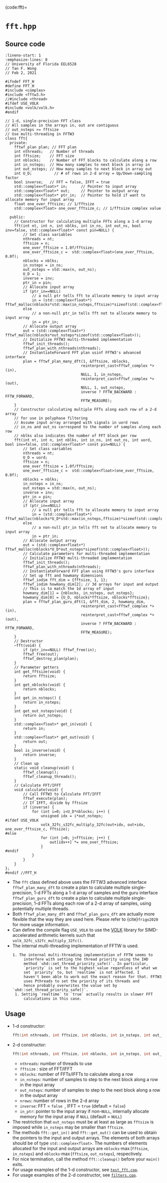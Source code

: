 (code:fft)=
# `fft.hpp`

## Source code
```{code-block}  c++
:lineno-start: 1
:emphasize-lines: 0
// University of Florida EEL6528
// Tan F. Wong
// Feb 2, 2021

#ifndef FFT_H
#define FFT_H
#include <complex>
#include <fftw3.h>
//#include <thread>
#ifdef USE_VOLK
#include <volk/volk.h>
#endif

// 1-d, single-precision FFT class
// All samples in the arrays in, out are contiguous
// out_nsteps >= fftsize
// Use multi-threading in FFTW3
class fft{
  private:
    fftwf_plan plan; // FFT plan
    int nthreads;   // Number of threads
    int fftsize;    // FFT size
    int nblocks;    // Number of FFT blocks to calculate along a row
    int in_nsteps;  // How many samples to next block in array in
    int out_nsteps; // How many samples to next block in array out
    int U_D;          // # of rows in 2-d array = Up/Down-sampling factor
    bool inverse;   // FFT = false, IFFT = true
    std::complex<float>* in;      // Pointer to input array
    std::complex<float>* out;     // Pointer to output array
    std::complex<float>* ptr_in;  // Pointer to hold if want to allocate memory for input array
    float one_over_fftsize; // 1/fftsize
    std::complex<float> one_over_fftsize_c; // 1/fftsize complex value
 
  public:
    // Constructor for calculating multiple FFTs along a 1-d array
    fft(int nt, int n, int nblks, int in_ns, int out_ns, bool inv=false, std::complex<float>* const pin=NULL) {
        // Set class variables
        nthreads = nt;
        fftsize = n;
        one_over_fftsize = 1.0f/fftsize;
        one_over_fftsize_c =  std::complex<float>(one_over_fftsize, 0.0f);
        nblocks = nblks;
        in_nsteps = in_ns;
        out_nsteps = std::max(n, out_ns);
        U_D = 1;
        inverse = inv;
        ptr_in = pin;
        // Allocate input array
        if (ptr_in==NULL) 
            // a null ptr tells fft to allocate memory to input array
            in = (std::complex<float>*) fftwf_malloc(nblocks*std::max(in_nsteps,fftsize)*sizeof(std::complex<float>));
        else
            // a non-null ptr_in tells fft not to allocate memory to input array
            in = ptr_in;
        // Allocate output array
        out = (std::complex<float>*) fftwf_malloc(nblocks*out_nsteps*sizeof(std::complex<float>));
        // Initialize FFTW3 multi-threaded implementation
        fftwf_init_threads();
        fftwf_plan_with_nthreads(nthreads);
        // InstantiateForward FFT plan usinf FFTW3's advanced interface 
        plan = fftwf_plan_many_dft(1, &fftsize, nblocks, 
                                  reinterpret_cast<fftwf_complex *>(in), 
                                  NULL, 1, in_nsteps, 
                                  reinterpret_cast<fftwf_complex *>(out), 
                                  NULL, 1, out_nsteps, 
                                  inverse ? FFTW_BACKWARD : FFTW_FORWARD, 
                                  FFTW_MEASURE);
    }
    // Constructor calculating multiple FFTs along each row of a 2-d array
    // for use in polyphase filtering
    // Assume input array arranged with signals in uord rows 
    // in_ns and out_ns correspond to the number of samples along each row
    // nblks also indicates the number of FFT block per row
    fft(int nt, int n, int nblks, int in_ns, int out_ns, int uord, bool inv=false, std::complex<float>* const pin=NULL) {
        // Set class variables
        nthreads = nt;
        U_D = uord;
        fftsize = n;
        one_over_fftsize = 1.0f/fftsize;
        one_over_fftsize_c =  std::complex<float>(one_over_fftsize, 0.0f);
        nblocks = nblks;
        in_nsteps = in_ns;
        out_nsteps = std::max(n, out_ns);
        inverse = inv;
        ptr_in = pin;
        // Allocate input array
        if (ptr_in==NULL) 
            // a null ptr tells fft to allocate memory to input array
            in = (std::complex<float>*) fftwf_malloc(nblocks*U_D*std::max(in_nsteps,fftsize)*sizeof(std::complex<float>));
        else
            // a non-null ptr_in tells fft not to allocate memory to input array
            in = ptr_in;
        // Allocate output array
        out = (std::complex<float>*) fftwf_malloc(nblocks*U_D*out_nsteps*sizeof(std::complex<float>));
        // Calculate parameters for multi-threaded implementation
        // Initialize FFTW3 multi-threaded implementation
        fftwf_init_threads();
        fftwf_plan_with_nthreads(nthreads);
        // InstantiateForward FFT plan using FFTW3's guru interface
        // Set up fft and howmany dimensions
        fftwf_iodim fft_dim = {fftsize, 1, 1};
        fftwf_iodim howmany_dim[2]; // 3d arrays for input and output
        // This is to match the 1d array of input
        howmany_dim[1] = {nblocks, in_nsteps, out_nsteps}; 
        howmany_dim[0] = {U_D, nblocks*fftsize, nblocks*fftsize};
        plan = fftwf_plan_guru_dft(1, &fft_dim, 2, howmany_dim,
                                  reinterpret_cast<fftwf_complex *>(in), 
                                  reinterpret_cast<fftwf_complex *>(out), 
                                  inverse ? FFTW_BACKWARD : FFTW_FORWARD, 
                                  FFTW_MEASURE);
    }
    // Destructor
    ~fft(void) {
        if (ptr_in==NULL) fftwf_free(in);
        fftwf_free(out);
        fftwf_destroy_plan(plan);
    }
    // Parameter getters
    int get_fftsize(void) {
        return fftsize;
    }
    int get_nblocks(void) {
        return nblocks;
    }
    int get_in_nsteps() {
        return in_nsteps;
    }
    int get_out_nsteps(void) {
        return out_nsteps;
    }
    std::complex<float>* get_in(void) {
        return in;
    }
    std::complex<float>* get_out(void) {
        return out;
    }
    bool is_inverse(void) {
        return inverse;
    }
    // Clean up
    static void cleanup(void) {
        fftwf_cleanup();
        fftwf_cleanup_threads();
    }
    // Calculate FFT/IFFT
    void calculate(void) {
        // Call FFTW3 to Calculate FFT/IFFT
        fftwf_execute(plan);
        // If IFFT, divide by fftsize
        if (inverse) {
            for (int i=0; i<U_D*nblocks; i++) {
                unsigned idx = i*out_nsteps;
#ifdef USE_VOLK
                volk_32fc_s32fc_multiply_32fc(out+idx, out+idx, one_over_fftsize_c, fftsize);
#else
                for (int j=0; j<fftsize; j++) {
                    out[idx++] *= one_over_fftsize;
                }
#endif
            }
        }
    }
};
#endif //FFT_H
```
* The `fft` class defined above uses the FFTW3 advanced interface
  `fftwf_plan_many_dft` to create a plan to calculate multiple
  single-precision, 1-d FFTs along a 1-d array of samples and the guru
  interface `fftwf_plan_guru_dft` to create a plan to calculate
  multiple single-precision, 1-d FFTs along each row of a 2-d array of
  samples, using potentially multiple threads.
* Both `fftwf_plan_many_dft` and `fftwf_plan_guru_dft` are actually
  more flexible that the way they are used here. Please refer to
  {cite}`frigo2020` for more usage information.
* Can define the compile flag `USE_VOLK` to use the 
  [VOLK](https://www.libvolk.org/) library for SIMD-accelerated
  arithmetic kernels such that `volk_32fc_s32fc_multiply_32fc()`.
* The internal multi-threading implementation of FFTW is used. 
   ```{caution}
   1. The internal multi-threading implementation of FFTW seems to
        interfere with setting the thread priority using the IHD
        method `uhd::set_thread_priority_safe()`. In particular,
        `priority` is set to the highest value regardless of what we
        set `priority` to, but `realtime` is not affected. I
        haven't been able to work out the exact reason for that. FFTW3
        uses Pthreads to set the priority of its threads and
        hence probably overwrites the value set by `uhd::set_thread_priority_safe()`.
    1. Setting `realtime` to `true` actually results in slower FFT
        calculations in this case.
   ```

## Usage
* 1-d constructor: 
  ```c++
  fft(int nthreads, int fftsize, int nblocks, int in_nsteps, int out_nsteps, bool inverse=false, std::complex<float>* const in_ptr=NULL) 
  
  ```
* 2-d constructor: 
  ```c++
  fft(int nthreads, int fftsize, int nblocks, int in_nsteps, int out_nsteps, int nrows, bool inverse=false, std::complex<float>* const in_ptr=NULL) 
  ```
  - `nthreads`: number of threads to use
  - `fftsize` : size of FFT/IFFT
  - `nblocks`: number of FFTs/IFFTs to calculate along a row
  - `in_nsteps`: number of samples to step to the next
      block along a row in the input array
  - `out_nsteps`: number of samples to step to the
      next block along a row in the output array
  - `nrows`: number of rows in the 2-d array
  - `inverse`: FFT = `false `, IFFT = `true` (default = `false`)
  - `in_ptr`: pointer to the input array if non-`NULL`, 
     internally allocate memory for the input array if `NULL` 
     (default = `NULL`)
* The restriction that `out_nsteps` must be at least as large as
  `fftsize` is imposed while `in_nsteps` may be smaller than
  `fftsize`.
* The methods `fft::get_in()` and `fft::get_out()` can be used to
  obtain the pointers to the input and output arrays. The elements of
  both arrays should be of type `std::complex<float>`. The numbers of
  elements allocated for the input and output arrays are
  `nblocks`$\cdot \max($`fftsize`$,$ `in_nsteps`$)$ and `nblocks`$\cdot
  \max($`fftsize`$,$ `out_nsteps`$)$, respectively.
* For nice termination, call the method `fft::cleanup()` before your
  `main()` exits.
* For usage examples of the 1-d constructor, see
  [`test_fft.cpp`](code:test_fft).
* For usage examples of the 2-d constructor, see
  [`filters.cpp`](code:filters_cpp).
